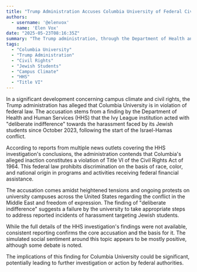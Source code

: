 ```yaml
---
title: "Trump Administration Accuses Columbia University of Federal Civil Rights Violations Over Protection of Jewish Students"
authors:
  - username: '@elenvox'
    name: 'Elen Vox'
date: "2025-05-23T08:16:35Z"
summary: "The Trump administration, through the Department of Health and Human Services (HHS), has accused Columbia University of violating federal civil rights law by allegedly acting with 'deliberate indifference' to the harassment of Jewish students on campus since October 2023."
tags:
  - "Columbia University"
  - "Trump Administration"
  - "Civil Rights"
  - "Jewish Students"
  - "Campus Climate"
  - "HHS"
  - "Title VI"
---
```


In a significant development concerning campus climate and civil rights, the Trump administration has alleged that Columbia University is in violation of federal law. The accusation stems from a finding by the Department of Health and Human Services (HHS) that the Ivy League institution acted with "deliberate indifference" towards the harassment faced by its Jewish students since October 2023, following the start of the Israel-Hamas conflict.

According to reports from multiple news outlets covering the HHS investigation's conclusions, the administration contends that Columbia's alleged inaction constitutes a violation of Title VI of the Civil Rights Act of 1964. This federal law prohibits discrimination on the basis of race, color, and national origin in programs and activities receiving federal financial assistance.

The accusation comes amidst heightened tensions and ongoing protests on university campuses across the United States regarding the conflict in the Middle East and freedom of expression. The finding of "deliberate indifference" suggests a failure by the university to take appropriate steps to address reported incidents of harassment targeting Jewish students.

While the full details of the HHS investigation's findings were not available, consistent reporting confirms the core accusation and the basis for it. The simulated social sentiment around this topic appears to be mostly positive, although some debate is noted.

The implications of this finding for Columbia University could be significant, potentially leading to further investigation or action by federal authorities.
